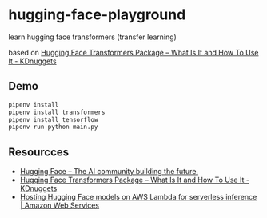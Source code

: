 # hugging-face-playground

learn hugging face transformers (transfer learning)

based on [Hugging Face Transformers Package &#8211; What Is It and How To Use It - KDnuggets](https://www.kdnuggets.com/2021/02/hugging-face-transformer-basics.html)

## Demo

```sh
pipenv install
pipenv install transformers
pipenv install tensorflow
pipenv run python main.py
```

## Resourcces

* [Hugging Face – The AI community building the future.](https://huggingface.co/)
* [Hugging Face Transformers Package &#8211; What Is It and How To Use It - KDnuggets](https://www.kdnuggets.com/2021/02/hugging-face-transformer-basics.html)
* [Hosting Hugging Face models on AWS Lambda for serverless inference | Amazon Web Services](https://aws.amazon.com/blogs/compute/hosting-hugging-face-models-on-aws-lambda/)